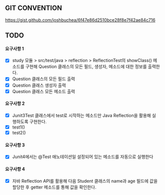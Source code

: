 ## GIT CONVENTION
https://gist.github.com/joshbuchea/6f47e86d2510bce28f8e7f42ae84c716

## TODO
#### 요구사항 1
- [x] study 모듈 > src/test/java > reflection > ReflectionTest의 showClass() 메소드를 구현해 Question 클래스의 모든 필드, 생성자, 메소드에 대한 정보를 출력한다.
- [x] Question 클래스의 모든 필드 출력
- [x] Question 클래스 생성자 출력
- [x] Question 클래스 모든 메소드 출력

#### 요구사항 2
- [x] Junit3Test 클래스에서 test로 시작하는 메소드만 Java Reflection을 활용해 실행하도록 구현한다.
- [x] test1()
- [x] test2()

#### 요구사항 3
- [x] Junit4에서는 @Test 애노테이션일 설정되어 있는 메소드를 자동으로 실행한다

#### 요구사항 4
- [x] 자바 Reflection API를 활용해 다음 Student 클래스의 name과 age 필드에 값을 할당한 후 getter 메소드를 통해 값을 확인한다.